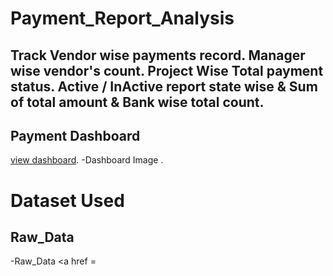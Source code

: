 # Payment_Report_Analysis
## Track Vendor wise payments record. Manager wise vendor's count. Project Wise Total payment status. Active / InActive report state wise & Sum of total amount & Bank wise total count.
## Payment Dashboard 
<a href = "https://www.linkedin.com/posts/satyamchauhan2005_payment-dashboard-project-excel-power-activity-7349717871758852096-QPe3?utm_source=share&utm_medium=member_android&rcm=ACoAAFSq-RABhDh9tE4gL83mWjCAad78pabk0DQ">view dashboard</a>.
-Dashboard Image <a href = "https://github.com/SatyamChauhan2005/Payment_Dashboard_Analysis_/upload/main"></a>.
# Dataset Used 
## Raw_Data
-Raw_Data <a href = 

